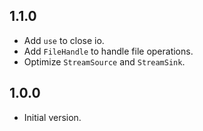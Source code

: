 ## 1.1.0

- Add `use` to close io.
- Add `FileHandle` to handle file operations.
- Optimize `StreamSource` and `StreamSink`.

## 1.0.0

- Initial version.
